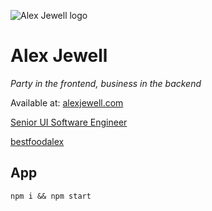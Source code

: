 ![Alex Jewell logo](http://alexjewell.com/images/logo.png)

# Alex Jewell

_Party in the frontend, business in the backend_

Available at: [alexjewell.com](https://www.alexjewell.com)

[Senior UI Software Engineer](https://www.linkedin.com/in/alexjewellcom/)

[bestfoodalex](https://instagram.com/bestfoodalex)

## App

`npm i && npm start`